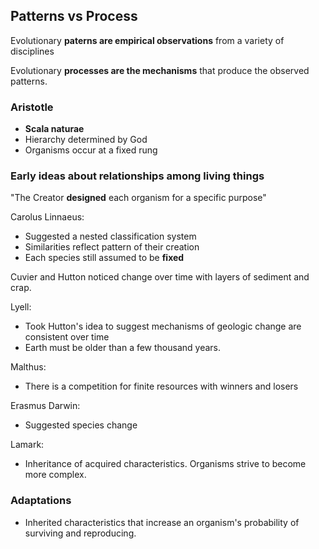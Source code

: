 ## Patterns vs Process

Evolutionary **paterns are empirical observations** from a variety of disciplines

Evolutionary **processes are the mechanisms** that produce the observed patterns.

### Aristotle

- **Scala naturae**
- Hierarchy determined by God
- Organisms occur at a fixed rung

### Early ideas about relationships among living things

"The Creator **designed** each organism for a specific purpose"

Carolus Linnaeus:

- Suggested a nested classification system
- Similarities reflect pattern of their creation
- Each species still assumed to be **fixed**

Cuvier and Hutton noticed change over time with layers of sediment and crap.

Lyell:

- Took Hutton's idea to suggest mechanisms of geologic change are consistent over time
- Earth must be older than a few thousand years.

Malthus:

- There is a competition for finite resources with winners and losers

Erasmus Darwin:

- Suggested species change

Lamark:

- Inheritance of acquired characteristics. Organisms strive to become more complex.

### Adaptations

- Inherited characteristics that increase an organism's probability of surviving and reproducing.
